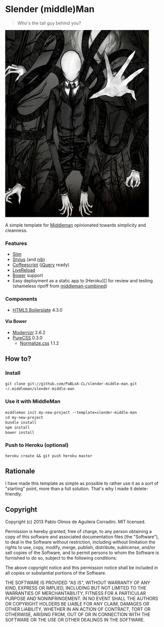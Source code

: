 Slender (middle)Man
===================
> Who's the tall guy behind you?

![Slenderman illustration](slenderman.jpg "The Slender Man")

A simple template for [Middleman][mdm] opinionated towards simplicity and
cleanness.

### Features

+ [Slim][]
+ [Stylus][] (and [nib][])
+ [Coffeescript][] ([jQuery][] ready)
+ [LiveReload][]
+ [Bower][] support
+ Easy deployment as a static app to [Heroku][] for review and testing
  (shameless ripoff from [middleman-combined][])

### Components

+ [HTML5 Boilerplate][h5bp] 4.3.0

#### Via Bower

+ [Modernizr][] 2.6.2
+ [PureCSS][] 0.3.0
    + [Normalize.css][] 1.1.2

How to?
-------

### Install

```shell
git clone git://github.com/PaBLoX-CL/slender-middle-man.git ~/.middleman/slender-middle-man
```

### Use it with MiddleMan

```shell
middleman init my-new-project --template=slender-middle-man
cd my-new-project
bundle install
npm install
bower install
```

### Push to Heroku (**optional**)

```shell
heroku create && git push heroku master
```

Rationale
---------

I have made this template as simple as possible to rather use it as a sort of
"starting" point, more than a full solution. That's why I made it
delete-friendly.

Copyright
---------

Copyright (c) 2013 Pablo Olmos de Aguilera Corradini. MIT licensed.

Permission is hereby granted, free of charge, to any person obtaining a copy of
this software and associated documentation files (the "Software"), to deal in
the Software without restriction, including without limitation the rights to
use, copy, modify, merge, publish, distribute, sublicense, and/or sell copies of
the Software, and to permit persons to whom the Software is furnished to do so,
subject to the following conditions:

The above copyright notice and this permission notice shall be included in all
copies or substantial portions of the Software.

THE SOFTWARE IS PROVIDED "AS IS", WITHOUT WARRANTY OF ANY KIND, EXPRESS OR
IMPLIED, INCLUDING BUT NOT LIMITED TO THE WARRANTIES OF MERCHANTABILITY, FITNESS
FOR A PARTICULAR PURPOSE AND NONINFRINGEMENT. IN NO EVENT SHALL THE AUTHORS OR
COPYRIGHT HOLDERS BE LIABLE FOR ANY CLAIM, DAMAGES OR OTHER LIABILITY, WHETHER
IN AN ACTION OF CONTRACT, TORT OR OTHERWISE, ARISING FROM, OUT OF OR IN
CONNECTION WITH THE SOFTWARE OR THE USE OR OTHER DEALINGS IN THE SOFTWARE.

[mdm]: http://middlemanapp.com/
[Slim]: http://slim-lang.com/
[Stylus]: http://learnboost.github.io/stylus/
[nib]: http://visionmedia.github.io/nib/
[Coffeescript]: http://coffeescript.org/
[jQuery]: http://jquery.com/
[LiveReload]: http://livereload.com/
[Bower]: http://bower.io/
[middleman-combined]: https://github.com/nathanlong/middleman-combined/
[h5bp]: http://html5boilerplate.com/
[Normalize.css]: http://git.io/normalize/
[Modernizr]: http://modernizr.com/
[PureCSS]: http://purecss.io/

